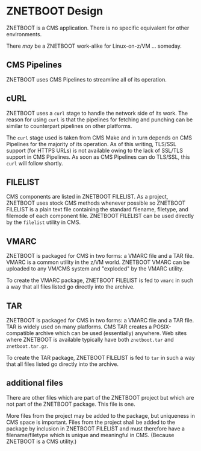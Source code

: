 # ZNETBOOT Design

ZNETBOOT is a CMS application.
There is no specific equivalent for other environments.

There *may* be a ZNETBOOT work-alike for Linux-on-z/VM ... someday.

## CMS Pipelines

ZNETBOOT uses CMS Pipelines to streamline all of its operation.

## cURL

ZNETBOOT uses a `curl` stage to handle the network side of its work.
The reason for using `curl` is that the pipelines for fetching
and punching can be similar to counterpart pipelines on other platforms.

The `curl` stage used is taken from CMS Make
and in turn depends on CMS Pipelines for the majority of its operation.
As of this writing, TLS/SSL support (for HTTPS URLs) is not available
owing to the lack of SSL/TLS support in CMS Pipelines. As soon as
CMS Pipelines can do TLS/SSL, this `curl` will follow shortly.

## FILELIST

CMS components are listed in ZNETBOOT FILELIST.
As a project, ZNETBOOT uses stock CMS methods whenever possible
so ZNETBOOT FILELIST is a plain text file containing the standard
filename, filetype, and filemode of each component file.
ZNETBOOT FILELIST can be used directly by the `filelist` utility in CMS.

## VMARC

ZNETBOOT is packaged for CMS in two forms: a VMARC file and a TAR file.
VMARC is a common utility in the z/VM world. ZNETBOOT VMARC can be
uploaded to any VM/CMS system and "exploded" by the VMARC utility.

To create the VMARC package, ZNETBOOT FILELIST is fed to `vmarc`
in such a way that all files listed go directly into the archive.

## TAR

ZNETBOOT is packaged for CMS in two forms: a VMARC file and a TAR file.
TAR is widely used on many platforms. CMS TAR creates a POSIX-compatible
archive which can be used (essentially) anywhere. Web sites where
ZNETBOOT is available typically have both `znetboot.tar` and
`znetboot.tar.gz`.

To create the TAR package, ZNETBOOT FILELIST is fed to `tar`
in such a way that all files listed go directly into the archive.

## additional files

There are other files which are part of the ZNETBOOT project
but which are not part of the ZNETBOOT package. This file is one.

More files from the project may be added to the package,
but uniqueness in CMS space is important. Files from the project
shall be added to the package by inclusion in ZNETBOOT FILELIST
and must therefore have a filename/filetype which is unique and
meaningful in CMS. (Because ZNETBOOT is a CMS utility.)


